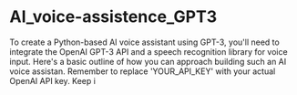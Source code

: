 # AI_voice-assistence_GPT3
To create a Python-based AI voice assistant using GPT-3, you'll need to integrate the OpenAI GPT-3 API and a speech recognition library for voice input. Here's a basic outline of how you can approach building such an AI voice assistan. Remember to replace 'YOUR_API_KEY' with your actual OpenAI API key.  Keep i
